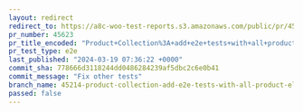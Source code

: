 ```yaml
---
layout: redirect
redirect_to: https://a8c-woo-test-reports.s3.amazonaws.com/public/pr/45623/e2e/index.html
pr_number: 45623
pr_title_encoded: "Product+Collection%3A+add+e2e+tests+with+all+product+elements+included"
pr_test_type: e2e
last_published: "2024-03-19 07:36:22 +0000"
commit_sha: 778666d3118244dd0486284239af5dbc2c6e0b41
commit_message: "Fix other tests"
branch_name: 45214-product-collection-add-e2e-tests-with-all-product-elements-included
passed: false
---
```

